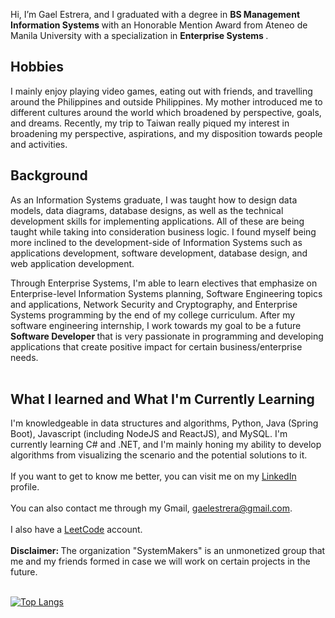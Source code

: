 Hi, I’m Gael Estrera, and I graduated with a degree in <b> BS Management Information Systems </b> with an Honorable Mention Award from Ateneo de Manila University with a specialization in <b> Enterprise Systems </b>. <br>

## Hobbies
I mainly enjoy playing video games, eating out with friends, and travelling around the Philippines and outside Philippines. My mother introduced me to different cultures around the world which broadened by perspective, goals, and dreams. Recently, my trip to Taiwan really piqued my interest in broadening my perspective, aspirations, and my disposition towards people and activities.

## Background
As an Information Systems graduate, I was taught how to design data models, data diagrams, database designs, as well as the technical development skills for implementing applications. All of these are being taught while taking into consideration business logic. I found myself being more inclined to the development-side of Information Systems such as applications development, software development, database design, and web application development. <Br>

Through Enterprise Systems, I'm able to learn electives that emphasize on Enterprise-level Information Systems planning, Software Engineering topics and applications, Network Security and Cryptography, and Enterprise Systems programming by the end of my college curriculum. After my software engineering internship, I work towards my goal to be a future <b> Software Developer </b> that is very passionate in programming and developing applications that create positive impact for certain business/enterprise needs. <br><br>

## What I learned and What I'm Currently Learning  
I'm knowledgeable in data structures and algorithms, Python, Java (Spring Boot), Javascript (including NodeJS and ReactJS), and MySQL. I'm currently learning C# and .NET, and I'm mainly honing my ability to develop algorithms from visualizing the scenario and the potential solutions to it.  <br><br>
If you want to get to know me better, you can visit me on my [LinkedIn](https://www.linkedin.com/in/tomas-gael-p-estrera-iv-9a5721254/) profile. <br><br>
You can also contact me through my Gmail, gaelestrera@gmail.com. <br><br>
I also have a [LeetCode](https://leetcode.com/Decoretum/) account. <br><br>
<b> Disclaimer: </b> The organization "SystemMakers" is an unmonetized group that me and my friends formed in case we will work on certain projects in the future. <br><br>

  
[![Top Langs](https://github-readme-stats.vercel.app/api/top-langs/?username=Decoretum&hide=html&exclude_repo=CSCI-114-Pattern-Recognition,Decoretum.github.io&count_private)](https://github.com/anuraghazra/github-readme-stats)

  
  

<!---
Decoretum/Decoretum is a ✨ special ✨ repository because its `README.md` (this file) appears on your GitHub profile.
You can click the Preview link to take a look at your changes.
--->
